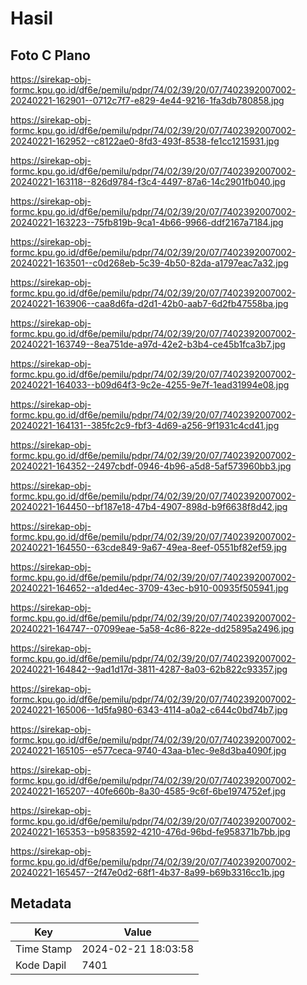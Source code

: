 # Hasil

## Foto C Plano

https://sirekap-obj-formc.kpu.go.id/df6e/pemilu/pdpr/74/02/39/20/07/7402392007002-20240221-162901--0712c7f7-e829-4e44-9216-1fa3db780858.jpg

https://sirekap-obj-formc.kpu.go.id/df6e/pemilu/pdpr/74/02/39/20/07/7402392007002-20240221-162952--c8122ae0-8fd3-493f-8538-fe1cc1215931.jpg

https://sirekap-obj-formc.kpu.go.id/df6e/pemilu/pdpr/74/02/39/20/07/7402392007002-20240221-163118--826d9784-f3c4-4497-87a6-14c2901fb040.jpg

https://sirekap-obj-formc.kpu.go.id/df6e/pemilu/pdpr/74/02/39/20/07/7402392007002-20240221-163223--75fb819b-9ca1-4b66-9966-ddf2167a7184.jpg

https://sirekap-obj-formc.kpu.go.id/df6e/pemilu/pdpr/74/02/39/20/07/7402392007002-20240221-163501--c0d268eb-5c39-4b50-82da-a1797eac7a32.jpg

https://sirekap-obj-formc.kpu.go.id/df6e/pemilu/pdpr/74/02/39/20/07/7402392007002-20240221-163906--caa8d6fa-d2d1-42b0-aab7-6d2fb47558ba.jpg

https://sirekap-obj-formc.kpu.go.id/df6e/pemilu/pdpr/74/02/39/20/07/7402392007002-20240221-163749--8ea751de-a97d-42e2-b3b4-ce45b1fca3b7.jpg

https://sirekap-obj-formc.kpu.go.id/df6e/pemilu/pdpr/74/02/39/20/07/7402392007002-20240221-164033--b09d64f3-9c2e-4255-9e7f-1ead31994e08.jpg

https://sirekap-obj-formc.kpu.go.id/df6e/pemilu/pdpr/74/02/39/20/07/7402392007002-20240221-164131--385fc2c9-fbf3-4d69-a256-9f1931c4cd41.jpg

https://sirekap-obj-formc.kpu.go.id/df6e/pemilu/pdpr/74/02/39/20/07/7402392007002-20240221-164352--2497cbdf-0946-4b96-a5d8-5af573960bb3.jpg

https://sirekap-obj-formc.kpu.go.id/df6e/pemilu/pdpr/74/02/39/20/07/7402392007002-20240221-164450--bf187e18-47b4-4907-898d-b9f6638f8d42.jpg

https://sirekap-obj-formc.kpu.go.id/df6e/pemilu/pdpr/74/02/39/20/07/7402392007002-20240221-164550--63cde849-9a67-49ea-8eef-0551bf82ef59.jpg

https://sirekap-obj-formc.kpu.go.id/df6e/pemilu/pdpr/74/02/39/20/07/7402392007002-20240221-164652--a1ded4ec-3709-43ec-b910-00935f505941.jpg

https://sirekap-obj-formc.kpu.go.id/df6e/pemilu/pdpr/74/02/39/20/07/7402392007002-20240221-164747--07099eae-5a58-4c86-822e-dd25895a2496.jpg

https://sirekap-obj-formc.kpu.go.id/df6e/pemilu/pdpr/74/02/39/20/07/7402392007002-20240221-164842--9ad1d17d-3811-4287-8a03-62b822c93357.jpg

https://sirekap-obj-formc.kpu.go.id/df6e/pemilu/pdpr/74/02/39/20/07/7402392007002-20240221-165006--1d5fa980-6343-4114-a0a2-c644c0bd74b7.jpg

https://sirekap-obj-formc.kpu.go.id/df6e/pemilu/pdpr/74/02/39/20/07/7402392007002-20240221-165105--e577ceca-9740-43aa-b1ec-9e8d3ba4090f.jpg

https://sirekap-obj-formc.kpu.go.id/df6e/pemilu/pdpr/74/02/39/20/07/7402392007002-20240221-165207--40fe660b-8a30-4585-9c6f-6be1974752ef.jpg

https://sirekap-obj-formc.kpu.go.id/df6e/pemilu/pdpr/74/02/39/20/07/7402392007002-20240221-165353--b9583592-4210-476d-96bd-fe958371b7bb.jpg

https://sirekap-obj-formc.kpu.go.id/df6e/pemilu/pdpr/74/02/39/20/07/7402392007002-20240221-165457--2f47e0d2-68f1-4b37-8a99-b69b3316cc1b.jpg


## Metadata

| Key        | Value               |
| ---------- | ------------------- |
| Time Stamp | 2024-02-21 18:03:58 |
| Kode Dapil | 7401                |



